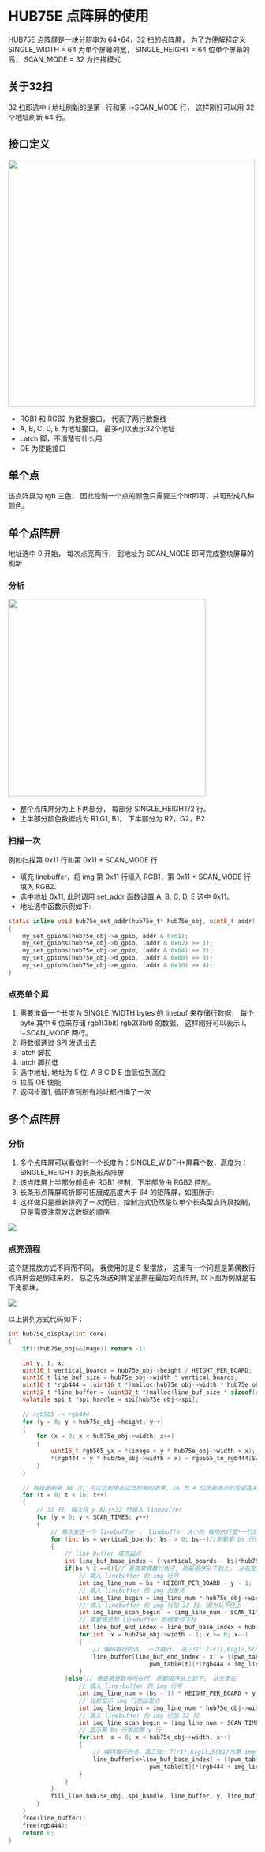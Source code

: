 # HUB75E 点阵屏的使用

HUB75E 点阵屏是一块分辨率为 64*64，32 扫的点阵屏， 为了方便解释定义 SINGLE_WIDTH = 64 为单个屏幕的宽， SINGLE_HEIGHT = 64 位单个屏幕的高， SCAN_MODE = 32 为扫描模式

## 关于32扫

32 扫即选中 i 地址刷新的是第 i 行和第 i+SCAN_MODE 行， 这样刚好可以用 32 个地址刷新 64 行。

## 接口定义

<img src="img/hub75e_connector.jpg" height=500>

* RGB1 和 RGB2 为数据接口， 代表了两行数据线
* A, B, C, D, E 为地址接口， 最多可以表示32个地址
* Latch 脚，不清楚有什么用
* OE 为使能接口

## 单个点

该点阵屏为 rgb 三色， 因此控制一个点的颜色只需要三个bit即可，共可形成八种颜色。

## 单个点阵屏

地址选中 0 开始， 每次点亮两行， 到地址为 SCAN_MODE 即可完成整块屏幕的刷新

### 分析

<img src="img/gimp_01.png" height=400>

* 整个点阵屏分为上下两部分， 每部分 SINGLE_HEIGHT/2 行。
* 上半部分颜色数据线为 R1,G1, B1， 下半部分为 R2，G2，B2

### 扫描一次

例如扫描第 0x11 行和第 0x11 + SCAN_MODE 行

* 填充 linebuffer，将 img 第 0x11 行填入 RGB1，第 0x11 + SCAN_MODE 行填入 RGB2.
* 选中地址 0x11, 此时调用 set_addr 函数设置  A, B, C, D, E 选中 0x11。
* 地址选中函数示例如下:

```c
static inline void hub75e_set_addr(hub75e_t* hub75e_obj, uint8_t addr)
{
    my_set_gpiohs(hub75e_obj->a_gpio, addr & 0x01);
    my_set_gpiohs(hub75e_obj->b_gpio, (addr & 0x02) >> 1);
    my_set_gpiohs(hub75e_obj->c_gpio, (addr & 0x04) >> 2);
    my_set_gpiohs(hub75e_obj->d_gpio, (addr & 0x08) >> 3);
    my_set_gpiohs(hub75e_obj->e_gpio, (addr & 0x10) >> 4);
}
```

### 点亮单个屏

1. 需要准备一个长度为 SINGLE_WIDTH bytes 的 linebuf 来存储行数据， 每个 byte 其中 6 位来存储 rgb1(3bit) rgb2(3bit) 的数据， 这样刚好可以表示 i，i+SCAN_MODE 两行。
2. 将数据通过 SPI 发送出去
3. latch 脚拉
4. latch 脚拉低
5. 选中地址, 地址为 5 位, A B C D E 由低位到高位
6. 拉高 OE 使能
7. 返回步骤1, 循环直到所有地址都扫描了一次

## 多个点阵屏

### 分析

1. 多个点阵屏可以看做时一个长度为：SINGLE_WIDTH*屏幕个数，高度为： SINGLE_HEIGHT 的长条形点阵屏
2. 该点阵屏上半部分颜色由 RGB1 控制，下半部分由 RGB2 控制。
3. 长条形点阵屏弯折即可拓展成高度大于 64 的矩阵屏，如图所示:
4. 这样做只是重新排列了一次而已，控制方式仍然是以单个长条型点阵屏控制，只是需要注意发送数据的顺序

<img src="img/gimp_02.png">

### 点亮流程

这个随摆放方式不同而不同， 我使用的是 S 型摆放， 这里有一个问题是第偶数行点阵屏会是倒过来的， 总之先发送的肯定是排在最后的点阵屏, 以下图为例就是右下角那块。

<img src="img/gimp_03.png">

以上排列方式代码如下：

```C
int hub75e_display(int core)
{
    if(!(hub75e_obj&&image)) return -1;

    int y, t, x;
    uint16_t vertical_boards = hub75e_obj->height / HEIGHT_PER_BOARD;
    uint16_t line_buf_size = hub75e_obj->width * vertical_boards;
    uint16_t *rgb444 = (uint16_t *)malloc(hub75e_obj->width * hub75e_obj->height * sizeof(uint16_t));
    uint32_t *line_buffer = (uint32_t *)malloc(line_buf_size * sizeof(uint32_t));
    volatile spi_t *spi_handle = spi[hub75e_obj->spi];
    
    // rgb565 -> rgb444
    for (y = 0; y < hub75e_obj->height; y++)
    {
        for (x = 0; x < hub75e_obj->width; x++)
        {
            uint16_t rgb565_yx = *(image + y * hub75e_obj->width + x);
            *(rgb444 + y * hub75e_obj->width + x) = rgb565_to_rgb444[SWAP_TO_MP16(rgb565_yx)];
        }
    }
    
    // 每张图刷新 16 次, 可以达到用占空比控制的效果, 16 为 4 位所能表示的全部色彩
    for (t = 0; t < 16; t++)
    {
        // 32 扫, 每次将 y 和 y+32 行填入 linebuffer       
        for (y = 0; y < SCAN_TIMES; y++)
        {
            // 每次发送一个 linebuffer ， linebuffer 大小为 每块的行宽*一行的块数*竖直的板子数
            for (int bs = vertical_boards; bs  > 0; bs--)//刷新第 bs 行的板子， 板子总行数为 vertical_boards
            {
                // line_buffer 填充起点
                int line_buf_base_index = ((vertical_boards - bs)*hub75e_obj->width);
                if(bs % 2 ==0){// 垂直第偶数行板子, 刷新顺序从下到上， 从右至左
                    // 填入 linebuffer 的 img 行号
                    int img_line_num = bs * HEIGHT_PER_BOARD - y - 1;
                    // 填入 linebuffer 的 img 出发点
                    int img_line_begin = img_line_num * hub75e_obj->width;
                    // 填入 linebuffer 的 img 行加 32 扫, 因为从下往上
                    int img_line_scan_begin  = (img_line_num - SCAN_TIMES) * hub75e_obj->width;
                    // 需要填充的 linebuffer 的结束点下标
                    int line_buf_end_index = line_buf_base_index + hub75e_obj->width - 1;
                    for(int  x = hub75e_obj->width - 1; x >= 0; x--)
                    {
                        // 编码每行的点， 一次两行， 高三位: 7(r1),6(g1),5(b1)为第 img_line_num 行), 后三位: 4(r2),3(g2),2(b2) 为第 img_line_num - SCAN_TIMES 行)
                        line_buffer[line_buf_end_index - x] = ((pwm_table[t][*(rgb444 + img_line_begin + x)]) | \
                                        pwm_table[t][*(rgb444 + img_line_scan_begin + x)] >> 3);
                    }
                }else{// 垂直第奇数块所在行, 刷新顺序从上到下， 从左至右
                    // 填入 line-buffer 的 img 行号
                    int img_line_num = (bs - 1) * HEIGHT_PER_BOARD + y;
                    // 当前显示 img 行的出发点
                    int img_line_begin = img_line_num * hub75e_obj->width;
                    // 填入 linebuffer 的 img 行加 32 扫
                    int img_line_scan_begin = (img_line_num + SCAN_TIMES) * hub75e_obj->width;
                    // 显示第 bs 行板的第 y 行
                    for(int  x = 0; x < hub75e_obj->width; x++)
                    {
                        // 编码每行的点，高三位: 7(r1),6(g1),5(b1)为第 img_line_num 行), 后三位: 4(r2),3(g2),2(b2) 为第 img_line_num + SCAN_TIMES 行)
                        line_buffer[x+line_buf_base_index] = ((pwm_table[t][*(rgb444 + img_line_begin + x)]) | \
                                        pwm_table[t][*(rgb444 + img_line_scan_begin + x)] >> 3);
                    }
                }
            }            
            fill_line(hub75e_obj, spi_handle, line_buffer, y, line_buf_size); // 发送行数据
        }
    }   
    free(line_buffer);
    free(rgb444);
    return 0;
}
```